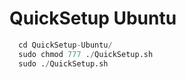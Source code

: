 # QuickSetup Ubuntu
```py
  cd QuickSetup-Ubuntu/
  sudo chmod 777 ./QuickSetup.sh
  sudo ./QuickSetup.sh
```
